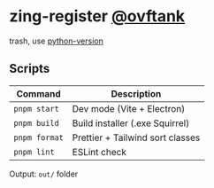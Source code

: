 # zing-register [@ovftank](https://t.me/ovftank)
trash, use [python-version](https://github.com/ovftank/zing-register/tree/python-version)
## Scripts

| Command       | Description                      |
| ------------- | -------------------------------- |
| `pnpm start`  | Dev mode (Vite + Electron)       |
| `pnpm build`  | Build installer (.exe Squirrel)  |
| `pnpm format` | Prettier + Tailwind sort classes |
| `pnpm lint`   | ESLint check                     |

Output: `out/` folder
